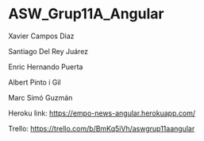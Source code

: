# ASW_Grup11A_Angular

Xavier Campos Diaz

Santiago Del Rey Juárez

Enric Hernando Puerta

Albert Pinto i Gil

Marc Simó Guzmán

Heroku link: https://empo-news-angular.herokuapp.com/

Trello: https://trello.com/b/BmKq5iVh/aswgrup11aangular
